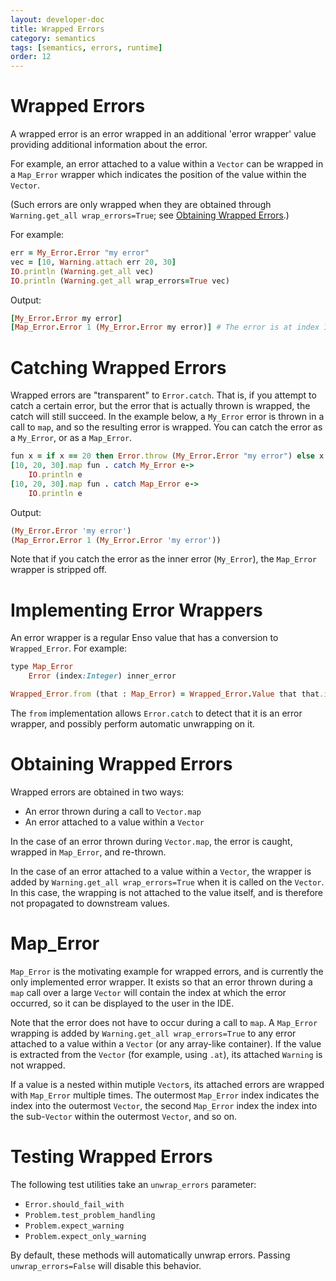 ```yaml
---
layout: developer-doc
title: Wrapped Errors
category: semantics
tags: [semantics, errors, runtime]
order: 12
---
```


# Wrapped Errors

A wrapped error is an error wrapped in an additional 'error wrapper' value providing additional information about the error.

For example, an error attached to a value within a `Vector` can be wrapped in a
`Map_Error` wrapper which indicates the position of the value within the
`Vector`. 

(Such errors are only wrapped when they are obtained through `Warning.get_all wrap_errors=True`;
see [Obtaining Wrapped Errors](#obtaining-wrapped-errors).)

For example:

```ruby
err = My_Error.Error "my error"
vec = [10, Warning.attach err 20, 30]
IO.println (Warning.get_all vec)
IO.println (Warning.get_all wrap_errors=True vec)
```

Output:

```ruby
[My_Error.Error my error]
[Map_Error.Error 1 (My_Error.Error my error)] # The error is at index 1
```

# Catching Wrapped Errors

Wrapped errors are "transparent" to `Error.catch`. That is, if you attempt to
catch a certain error, but the error that is actually thrown is wrapped, the
catch will still succeed. In the example below, a `My_Error` error is thrown in
a call to `map`, and so the resulting error is wrapped. You can catch the error
as a `My_Error`, or as a `Map_Error`.

```ruby
fun x = if x == 20 then Error.throw (My_Error.Error "my error") else x
[10, 20, 30].map fun . catch My_Error e->
    IO.println e
[10, 20, 30].map fun . catch Map_Error e->
    IO.println e
```

Output:

```ruby
(My_Error.Error 'my error')
(Map_Error.Error 1 (My_Error.Error 'my error'))
```

Note that if you catch the error as the inner error (`My_Error`), the
`Map_Error` wrapper is stripped off.

# Implementing Error Wrappers

An error wrapper is a regular Enso value that has a conversion to `Wrapped_Error`. For example:

```ruby
type Map_Error
    Error (index:Integer) inner_error

Wrapped_Error.from (that : Map_Error) = Wrapped_Error.Value that that.inner_error
```

The `from` implementation allows `Error.catch` to detect that it is an error
wrapper, and possibly perform automatic unwrapping on it.

# Obtaining Wrapped Errors

Wrapped errors are obtained in two ways:
* An error thrown during a call to `Vector.map`
* An error attached to a value within a `Vector`

In the case of an error thrown during `Vector.map`, the error is caught, wrapped
in `Map_Error`, and re-thrown.

In the case of an error attached to a value within a `Vector`, the wrapper is
added by `Warning.get_all wrap_errors=True` when it is called on the `Vector`. In this
case, the wrapping is not attached to the value itself, and is therefore not
propagated to downstream values.

# Map_Error

`Map_Error` is the motivating example for wrapped errors, and is currently the
only implemented error wrapper. It exists so that an error thrown during a `map`
call over a large `Vector` will contain the index at which the error occurred,
so it can be displayed to the user in the IDE.

Note that the error does not have to occur during a call to `map`. A `Map_Error`
wrapping is added by `Warning.get_all wrap_errors=True` to any error attached to a
value within a `Vector` (or any array-like container). If the value is extracted
from the `Vector` (for example, using `.at`), its attached `Warning` is not wrapped.

If a value is a nested within mutiple `Vector`s, its attached errors are wrapped
with `Map_Error` multiple times. The outermost `Map_Error` index indicates
the index into the outermost `Vector`, the second `Map_Error` index the index
into the sub-`Vector` within the outermost `Vector`, and so on.

# Testing Wrapped Errors

The following test utilities take an `unwrap_errors` parameter:

- `Error.should_fail_with`
- `Problem.test_problem_handling`
- `Problem.expect_warning`
- `Problem.expect_only_warning`

By default, these methods will automatically unwrap errors. Passing
`unwrap_errors=False` will disable this behavior.